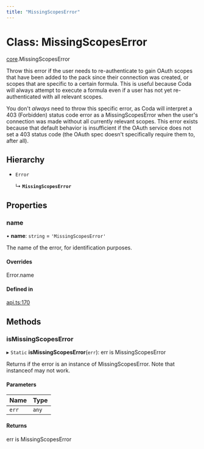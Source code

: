 ```yaml
---
title: "MissingScopesError"
---
```

# Class: MissingScopesError

[core](../modules/core.md).MissingScopesError

Throw this error if the user needs to re-authenticate to gain OAuth scopes that have been added
to the pack since their connection was created, or scopes that are specific to a certain formula.
This is useful because Coda will always attempt to execute a formula even if a user has not yet
re-authenticated with all relevant scopes.

You don't *always* need to throw this specific error, as Coda will interpret a 403 (Forbidden)
status code error as a MissingScopesError when the user's connection was made without all
currently relevant scopes. This error exists because that default behavior is insufficient if
the OAuth service does not set a 403 status code (the OAuth spec doesn't specifically require
them to, after all).

## Hierarchy

- `Error`

  ↳ **`MissingScopesError`**

## Properties

### name

• **name**: `string` = `'MissingScopesError'`

The name of the error, for identification purposes.

#### Overrides

Error.name

#### Defined in

[api.ts:170](https://github.com/coda/packs-sdk/blob/main/api.ts#L170)

## Methods

### isMissingScopesError

▸ `Static` **isMissingScopesError**(`err`): err is MissingScopesError

Returns if the error is an instance of MissingScopesError. Note that instanceof may not work.

#### Parameters

| Name | Type |
| :------ | :------ |
| `err` | `any` |

#### Returns

err is MissingScopesError
